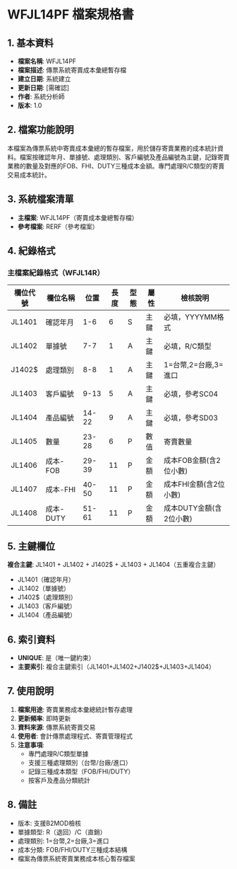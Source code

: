 # WFJL14PF 檔案規格書

## 1. 基本資料
- **檔案名稱**: WFJL14PF
- **檔案描述**: 傳票系統寄賣成本彙總暫存檔
- **建立日期**: 系統建立
- **更新日期**: [需確認]
- **作者**: 系統分析師
- **版本**: 1.0

## 2. 檔案功能說明
本檔案為傳票系統中寄賣成本彙總的暫存檔案，用於儲存寄賣業務的成本統計資料。檔案按確認年月、單據號、處理類別、客戶編號及產品編號為主鍵，記錄寄賣業務的數量及對應的FOB、FHI、DUTY三種成本金額。專門處理R/C類型的寄賣交易成本統計。

## 3. 系統檔案清單
- **主檔案**: WFJL14PF（寄賣成本彙總暫存檔）
- **參考檔案**: RERF（參考檔案）

## 4. 紀錄格式

### 主檔案紀錄格式（WFJL14R）
| 欄位代號 | 欄位名稱 | 位置 | 長度 | 型態 | 屬性 | 檢核說明 |
|----------|----------|------|------|------|------|----------|
| JL1401 | 確認年月 | 1-6 | 6 | S | 主鍵 | 必填，YYYYMM格式 |
| JL1402 | 單據號 | 7-7 | 1 | A | 主鍵 | 必填，R/C類型 |
| J1402$ | 處理類別 | 8-8 | 1 | A | 主鍵 | 1=台幣,2=台廠,3=進口 |
| JL1403 | 客戶編號 | 9-13 | 5 | A | 主鍵 | 必填，參考SC04 |
| JL1404 | 產品編號 | 14-22 | 9 | A | 主鍵 | 必填，參考SD03 |
| JL1405 | 數量 | 23-28 | 6 | P | 數值 | 寄賣數量 |
| JL1406 | 成本-FOB | 29-39 | 11 | P | 金額 | 成本FOB金額(含2位小數) |
| JL1407 | 成本-FHI | 40-50 | 11 | P | 金額 | 成本FHI金額(含2位小數) |
| JL1408 | 成本-DUTY | 51-61 | 11 | P | 金額 | 成本DUTY金額(含2位小數) |

## 5. 主鍵欄位
**複合主鍵**: JL1401 + JL1402 + J1402$ + JL1403 + JL1404（五重複合主鍵）
- JL1401（確認年月）
- JL1402（單據號）  
- J1402$（處理類別）
- JL1403（客戶編號）
- JL1404（產品編號）

## 6. 索引資料
- **UNIQUE**: 是（唯一鍵約束）
- **主要索引**: 複合主鍵索引（JL1401+JL1402+J1402$+JL1403+JL1404）

## 7. 使用說明
1. **檔案用途**: 寄賣業務成本彙總統計暫存處理
2. **更新頻率**: 即時更新
3. **資料來源**: 傳票系統寄賣交易
4. **使用者**: 會計傳票處理程式、寄賣管理程式
5. **注意事項**: 
   - 專門處理R/C類型單據
   - 支援三種處理類別（台幣/台廠/進口）
   - 記錄三種成本類型（FOB/FHI/DUTY）
   - 按客戶及產品分類統計

## 8. 備註
- 版本: 支援B2MOD檢核
- 單據類型: R（退回）/C（直銷）
- 處理類別: 1=台幣,2=台廠,3=進口
- 成本分類: FOB/FHI/DUTY三種成本結構
- 檔案為傳票系統寄賣業務成本核心暫存檔案 